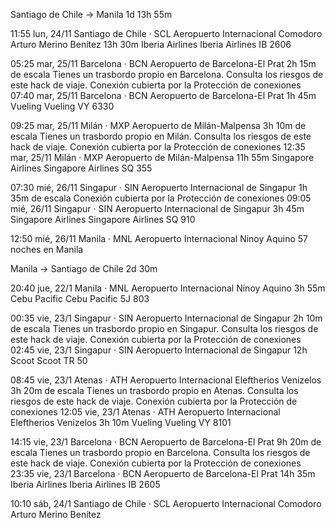 Santiago de Chile → Manila
1d 13h 55m

11:55
lun, 24/11
Santiago de Chile · SCL
Aeropuerto Internacional Comodoro Arturo Merino Benítez
13h 30m
Iberia Airlines
Iberia Airlines
IB 2606







05:25
mar, 25/11
Barcelona · BCN
Aeropuerto de Barcelona-El Prat
2h 15m de escala
Tienes un 
trasbordo propio
 en Barcelona. Consulta los riesgos de este hack de viaje.
Conexión cubierta por la Protección de conexiones
07:40
mar, 25/11
Barcelona · BCN
Aeropuerto de Barcelona-El Prat
1h 45m
Vueling
Vueling
VY 6330







09:25
mar, 25/11
Milán · MXP
Aeropuerto de Milán-Malpensa
3h 10m de escala
Tienes un 
trasbordo propio
 en Milán. Consulta los riesgos de este hack de viaje.
Conexión cubierta por la Protección de conexiones
12:35
mar, 25/11
Milán · MXP
Aeropuerto de Milán-Malpensa
11h 55m
Singapore Airlines
Singapore Airlines
SQ 355








07:30
mié, 26/11
Singapur · SIN
Aeropuerto Internacional de Singapur
1h 35m de escala
Conexión cubierta por la Protección de conexiones
09:05
mié, 26/11
Singapur · SIN
Aeropuerto Internacional de Singapur
3h 45m
Singapore Airlines
Singapore Airlines
SQ 910








12:50
mié, 26/11
Manila · MNL
Aeropuerto Internacional Ninoy Aquino
57 noches en Manila

Manila → Santiago de Chile
2d 30m

20:40
jue, 22/1
Manila · MNL
Aeropuerto Internacional Ninoy Aquino
3h 55m
Cebu Pacific
Cebu Pacific
5J 803







00:35
vie, 23/1
Singapur · SIN
Aeropuerto Internacional de Singapur
2h 10m de escala
Tienes un 
trasbordo propio
 en Singapur. Consulta los riesgos de este hack de viaje.
Conexión cubierta por la Protección de conexiones
02:45
vie, 23/1
Singapur · SIN
Aeropuerto Internacional de Singapur
12h
Scoot
Scoot
TR 50








08:45
vie, 23/1
Atenas · ATH
Aeropuerto Internacional Eleftherios Venizelos
3h 20m de escala
Tienes un 
trasbordo propio
 en Atenas. Consulta los riesgos de este hack de viaje.
Conexión cubierta por la Protección de conexiones
12:05
vie, 23/1
Atenas · ATH
Aeropuerto Internacional Eleftherios Venizelos
3h 10m
Vueling
Vueling
VY 8101








14:15
vie, 23/1
Barcelona · BCN
Aeropuerto de Barcelona-El Prat
9h 20m de escala
Tienes un 
trasbordo propio
 en Barcelona. Consulta los riesgos de este hack de viaje.
Conexión cubierta por la Protección de conexiones
23:35
vie, 23/1
Barcelona · BCN
Aeropuerto de Barcelona-El Prat
14h 35m
Iberia Airlines
Iberia Airlines
IB 2605







10:10
sáb, 24/1
Santiago de Chile · SCL
Aeropuerto Internacional Comodoro Arturo Merino Benítez
